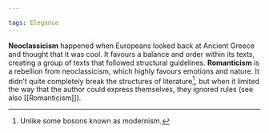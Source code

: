 ```yaml
---

tags: Elegance 
---
```


**Neoclassicism** happened when Europeans looked back at Ancient Greece and thought that it was cool. It favours a balance and order within its texts, creating a group of texts that followed structural guidelines. **Romanticism** is a rebellion from neoclassicism, which highly favours emotions and nature. It didn’t quite completely break the structures of literature[^1], but when it limited the way that the author could express themselves, they ignored rules (see also [[Romanticism]]).

[^1]: Unlike some bosons known as modernism.